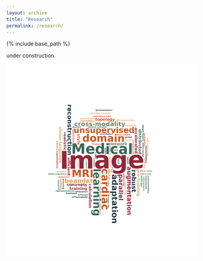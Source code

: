 ```yaml
---
layout: archive
title: "Research"
permalink: /research/
---
```


{% include base_path %}

under construction

<p align="center"> 
  <img width="800" src="/images/wordcloud.png" />
</p>